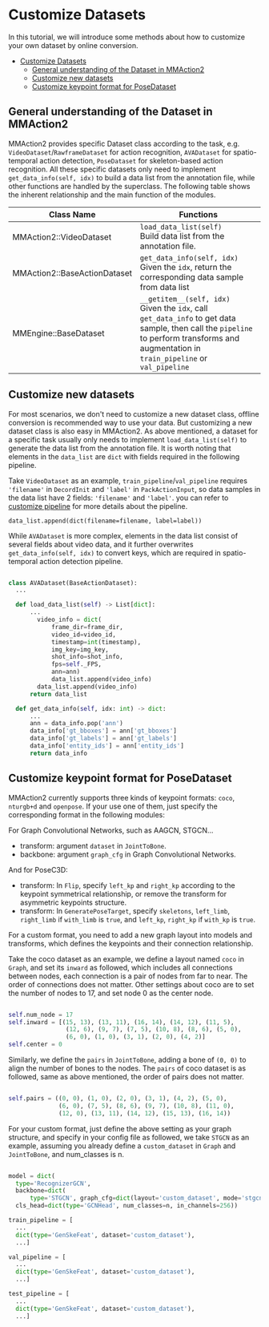 # Customize Datasets

In this tutorial, we will introduce some methods about how to customize your own dataset by online conversion.

- [Customize Datasets](#customize-datasets)
  - [General understanding of the Dataset in MMAction2](#general-understanding-of-the-dataset-in-mmaction2)
  - [Customize new datasets](#customize-new-datasets)
  - [Customize keypoint format for PoseDataset](#customize-keypoint-format-for-posedataset)

## General understanding of the Dataset in MMAction2

MMAction2 provides specific Dataset class according to the task, e.g. `VideoDataset`/`RawframeDataset` for action recognition, `AVADataset` for spatio-temporal action detection, `PoseDataset` for skeleton-based action recognition. All these specific datasets only need to implement `get_data_info(self, idx)` to build a data list from the annotation file, while other functions are handled by the superclass. The following table shows the inherent relationship and the main function of the modules.

| Class Name                   | Functions                                                                                                                                                                    |
| ---------------------------- | ---------------------------------------------------------------------------------------------------------------------------------------------------------------------------- |
| MMAction2::VideoDataset      | `load_data_list(self)` <br> Build data list from the annotation file.                                                                                                        |
| MMAction2::BaseActionDataset | `get_data_info(self, idx)` <br> Given the `idx`, return the corresponding data sample from data list                                                                         |
| MMEngine::BaseDataset        | `__getitem__(self, idx)` <br> Given the `idx`, call `get_data_info` to get data sample, then call the `pipeline` to perform transforms and augmentation in `train_pipeline` or `val_pipeline` |

## Customize new datasets

For most scenarios, we don't need to customize a new dataset class, offline conversion is recommended way to use your data. But customizing a new dataset class is also easy in MMAction2. As above mentioned, a dataset for a specific task usually only needs to implement `load_data_list(self)` to generate the data list from the annotation file. It is worth noting that elements in the `data_list` are `dict` with fields required in the following pipeline.

Take `VideoDataset` as an example, `train_pipeline`/`val_pipeline` requires `'filename'` in `DecordInit` and `'label'` in `PackActionInput`, so data samples in the data list have 2 fields: `'filename'` and `'label'`.
you can refer to [customize pipeline](customize_pipeline.md) for more details about the pipeline.

```
data_list.append(dict(filename=filename, label=label))
```

While `AVADataset` is more complex, elements in the data list consist of several fields about video data, and it further overwrites `get_data_info(self, idx)` to convert keys, which are required in spatio-temporal action detection pipeline.

```python

class AVADataset(BaseActionDataset):
  ...

  def load_data_list(self) -> List[dict]:
      ...
        video_info = dict(
            frame_dir=frame_dir,
            video_id=video_id,
            timestamp=int(timestamp),
            img_key=img_key,
            shot_info=shot_info,
            fps=self._FPS,
            ann=ann)
            data_list.append(video_info)
        data_list.append(video_info)
      return data_list

  def get_data_info(self, idx: int) -> dict:
      ...
      ann = data_info.pop('ann')
      data_info['gt_bboxes'] = ann['gt_bboxes']
      data_info['gt_labels'] = ann['gt_labels']
      data_info['entity_ids'] = ann['entity_ids']
      return data_info
```

## Customize keypoint format for PoseDataset

MMAction2 currently supports three kinds of keypoint formats: `coco`, `nturgb+d` and `openpose`. If your use one of them, just specify the corresponding format in the following modules:

For Graph Convolutional Networks, such as AAGCN, STGCN...

- transform: argument `dataset` in `JointToBone`.
- backbone: argument `graph_cfg` in Graph Convolutional Networks.

And for PoseC3D:

- transform: In `Flip`, specify `left_kp` and `right_kp` according to the keypoint symmetrical relationship, or remove the transform for asymmetric keypoints structure.
- transform: In `GeneratePoseTarget`, specify `skeletons`, `left_limb`, `right_limb` if `with_limb` is `true`, and `left_kp`, `right_kp` if `with_kp` is `true`.

For a custom format, you need to add a new graph layout into models and transforms, which defines the keypoints and their connection relationship.

Take the coco dataset as an example, we define a layout named `coco` in `Graph`, and set its `inward` as followed, which includes all connections between nodes, each connection is a pair of nodes from far to near. The order of connections does not matter. Other settings about coco are to set the number of nodes to 17, and set node 0 as the center node.

```python

self.num_node = 17
self.inward = [(15, 13), (13, 11), (16, 14), (14, 12), (11, 5),
                (12, 6), (9, 7), (7, 5), (10, 8), (8, 6), (5, 0),
                (6, 0), (1, 0), (3, 1), (2, 0), (4, 2)]
self.center = 0
```

Similarly, we define the `pairs` in `JointToBone`, adding a bone of `(0, 0)` to align the number of bones to the nodes. The `pairs` of coco dataset is as followed, same as above mentioned, the order of pairs does not matter.

```python

self.pairs = ((0, 0), (1, 0), (2, 0), (3, 1), (4, 2), (5, 0),
              (6, 0), (7, 5), (8, 6), (9, 7), (10, 8), (11, 0),
              (12, 0), (13, 11), (14, 12), (15, 13), (16, 14))
```

For your custom format, just define the above setting as your graph structure, and specify in your config file as followed, we take `STGCN` as an example, assuming you already define a `custom_dataset` in `Graph` and `JointToBone`, and num_classes is n.

```python

model = dict(
  type='RecognizerGCN',
  backbone=dict(
      type='STGCN', graph_cfg=dict(layout='custom_dataset', mode='stgcn_spatial')),
  cls_head=dict(type='GCNHead', num_classes=n, in_channels=256))

train_pipeline = [
  ...
  dict(type='GenSkeFeat', dataset='custom_dataset'),
  ...]

val_pipeline = [
  ...
  dict(type='GenSkeFeat', dataset='custom_dataset'),
  ...]

test_pipeline = [
  ...
  dict(type='GenSkeFeat', dataset='custom_dataset'),
  ...]

```
